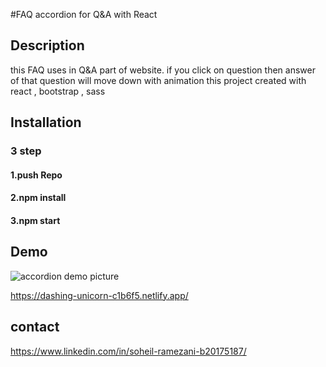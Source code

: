 #FAQ accordion for Q&A with React

## Description
this FAQ uses in Q&A part of website.
if you click on question then answer of that question will move down with animation
this project created with react , bootstrap , sass

## Installation
### 3 step

#### 1.push Repo
#### 2.npm install
#### 3.npm start

## Demo

![accordion demo picture](https://gcdnb.pbrd.co/images/4NhnN6mBTyfN.jpg?o=1)


https://dashing-unicorn-c1b6f5.netlify.app/

## contact

https://www.linkedin.com/in/soheil-ramezani-b20175187/
